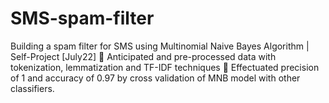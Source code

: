 # SMS-spam-filter
Building a spam filter for SMS using Multinomial Naive Bayes Algorithm | Self-Project                      [July22]
	Anticipated and pre-processed data with tokenization, lemmatization and TF-IDF techniques
	Effectuated precision of 1 and accuracy of 0.97 by cross validation of MNB model with other classifiers.
